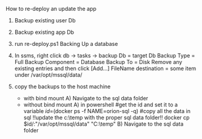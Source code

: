 How to re-deploy an update the app


1) Backup existing user Db
2) Backup existing app Db
3) run re-deploy.ps1
Backing Up a database

1) In ssms, right click db -> tasks -> backup
	Db = target Db
	Backup Type = Full
	Backup Component = Database
	Backup To = Disk
	Remove any existing entries and then click [Add...] 
	FileName destination = some item under /var/opt/mssql/data/
2) copy the backups to the host machine
	* with bind mount
		A) Navigate to the sql data folder
	* without bind mount
		A) in powershell
			#get the id and set it to a variable
			$id=$(docker ps -f NAME=orion-sql -q)
			#copy all the data in sql !!update the c:\temp with the proper sql data folder!!
			docker cp $id/:"/var/opt/mssql/data" "C:\temp"
		B) Navigate to the sql data folder
	